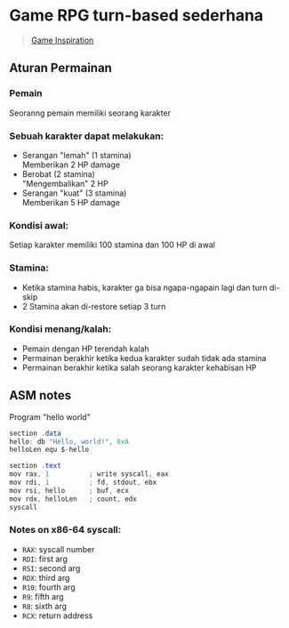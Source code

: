 # Game RPG turn-based sederhana
> [Game Inspiration](https://www.youtube.com/watch?v=6izF5Wyr94o&t=44s)
## Aturan Permainan
### Pemain
Seoranng pemain memiliki seorang karakter
### Sebuah karakter dapat melakukan:
- Serangan "lemah" (1 stamina)\
  Memberikan 2 HP damage
- Berobat (2 stamina)\
  "Mengembalikan" 2 HP
- Serangan "kuat" (3 stamina)\
  Memberikan 5 HP damage
### Kondisi awal:
Setiap karakter memiliki 100 stamina dan 100 HP di awal
### Stamina:
- Ketika stamina habis, karakter ga bisa ngapa-ngapain lagi dan turn di-skip
- 2 Stamina akan di-restore setiap 3 turn
### Kondisi menang/kalah:
- Pemain dengan HP terendah kalah
- Permainan berakhir ketika kedua karakter sudah tidak ada stamina
- Permainan berakhir ketika salah seorang karakter kehabisan HP

## ASM notes
Program "hello world"
```as
section .data
hello: db "Hello, world!", 0xA
helloLen equ $-hello

section .text
mov rax, 1			; write syscall, eax
mov rdi, 1			; fd, stdout, ebx
mov rsi, hello		; buf, ecx
mov rdx, helloLen	; count, edx
syscall
```
### Notes on x86-64 syscall:
- `RAX`: syscall number
- `RDI`: first arg
- `RSI`: second arg
- `RDX`: third arg
- `R10`: fourth arg
- `R9`: fifth arg
- `R8`: sixth arg
- `RCX`: return address
